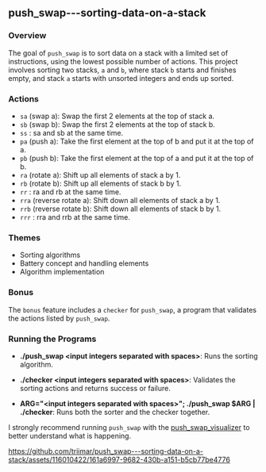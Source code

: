 ## push_swap---sorting-data-on-a-stack

### Overview

The goal of `push_swap` is to sort data on a stack with a limited set of instructions, using the lowest possible number of actions. This project involves sorting two stacks, `a` and `b`, where stack `b` starts and finishes empty, and stack `a` starts with unsorted integers and ends up sorted.

### Actions

- `sa` (swap a): Swap the first 2 elements at the top of stack a.
- `sb` (swap b): Swap the first 2 elements at the top of stack b.
- `ss` : sa and sb at the same time.
- `pa` (push a): Take the first element at the top of b and put it at the top of a.
- `pb` (push b): Take the first element at the top of a and put it at the top of b.
- `ra` (rotate a): Shift up all elements of stack a by 1.
- `rb` (rotate b): Shift up all elements of stack b by 1.
- `rr` : ra and rb at the same time.
- `rra` (reverse rotate a): Shift down all elements of stack a by 1.
- `rrb` (reverse rotate b): Shift down all elements of stack b by 1.
- `rrr` : rra and rrb at the same time.

### Themes

- Sorting algorithms
- Battery concept and handling elements
- Algorithm implementation

### Bonus

The `bonus` feature includes a `checker` for `push_swap`, a program that validates the actions listed by `push_swap`.


### Running the Programs

- **./push_swap \<input integers separated with spaces\>**: Runs the sorting algorithm.

- **./checker \<input integers separated with spaces\>**: Validates the sorting actions and returns success or failure.

- **ARG="\<input integers separated with spaces\>"; ./push_swap $ARG | ./checker**: Runs both the sorter and the checker together.


I strongly recommend running `push_swap` with the [push_swap_visualizer](https://github.com/o-reo/push_swap_visualizer) to better understand what is happening.


https://github.com/triimar/push_swap---sorting-data-on-a-stack/assets/116010422/161a6997-9682-430b-a151-b5cb77be4776

